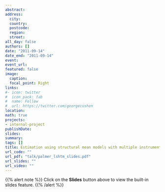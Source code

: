 ```yaml
---
abstract: 
address:
  city: 
  country: 
  postcode: 
  region: 
  street: 
all_day: false
authors: []
date: "2011-09-14"
date_end: "2011-09-14"
event: 
event_url: 
featured: false
image:
  caption: 
  focal_point: Right
links:
#- icon: twitter
#  icon_pack: fab
#  name: Follow
#  url: https://twitter.com/georgecushen
location: 
math: true
projects:
- internal-project
publishDate: 
slides: 
summary: 
tags: []
title: Estimation using structural mean models with multiple instruments
url_code: ""
url_pdf: "talk/palmer_lshtm_slides.pdf"
url_slides: ""
url_video: ""
---
```


{{% alert note %}}
Click on the **Slides** button above to view the built-in slides feature.
{{% /alert %}}

<!--
- **Create** slides using Academic's [*Slides*](https://sourcethemes.com/academic/docs/managing-content/#create-slides) feature and link using `slides` parameter in the front matter of the talk file
 - **Upload** an existing slide deck to `static/` and link using `url_slides` parameter in the front matter of the talk file
 - **Embed** your slides (e.g. Google Slides) or presentation video on this page using [shortcodes](https://sourcethemes.com/academic/docs/writing-markdown-latex/).
-->
